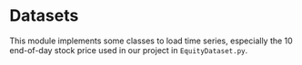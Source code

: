 # Datasets

This module implements some classes to load time series, especially the 10 end-of-day stock price used in our project in `EquityDataset.py`.
